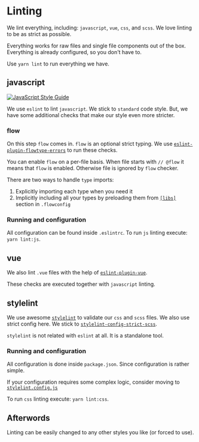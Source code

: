 # Linting

We lint everything, including: `javascript`, `vue`, `css`, and `scss`.
We love linting to be as strict as possible.

Everything works for raw files and single file components out of the box.
Everything is already configured, so you don't have to.

Use `yarn lint` to run everything we have.


## javascript

[![JavaScript Style Guide](https://cdn.rawgit.com/standard/standard/master/badge.svg)](https://github.com/standard/standard)

We use `eslint` to lint `javascript`. We stick to `standard` code style.
But, we have some additional checks that make our style even more stricter.

### flow

On this step `flow` comes in. `flow` is an optional strict typing.
We use [`eslint-plugin-flowtype-errors`](https://www.npmjs.com/package/eslint-plugin-flowtype-errors) to run these checks.

You can enable `flow` on a per-file basis. 
When file starts with `// @flow` it means that `flow` is enabled. 
Otherwise file is ignored by `flow` checker.

There are two ways to handle `type` imports:
1. Explicitly importing each type when you need it
2. Implicitly including all your types by preloading them from [`[libs]`](https://flow.org/en/docs/config/libs/) section in `.flowconfig`

### Running and configuration

All configuration can be found inside `.eslintrc`.
To run `js` linting execute: `yarn lint:js`.


## vue

We also lint `.vue` files with the help of [`eslint-plugin-vue`](https://github.com/vuejs/eslint-plugin-vue).

These checks are executed together with `javascript` linting.


## stylelint

We use awesome [`stylelint`](https://github.com/stylelint/stylelint) to validate our `css` and `scss` files.
We also use strict config here. We stick to [`stylelint-config-strict-scss`](https://github.com/wemake-services/stylelint-config-strict-scss).

`stylelint` is not related with `eslint` at all. It is a standalone tool.

### Running and configuration

All configuration is done inside `package.json`. 
Since configuration is rather simple.

If your configuration requires some complex logic, consider moving to [`stylelint.config.js`](https://github.com/stylelint/stylelint/blob/master/docs/user-guide/configuration.md)

To run `css` linting execute: `yarn lint:css`.


## Afterwords

Linting can be easily changed to any other styles you like (or forced to use).
